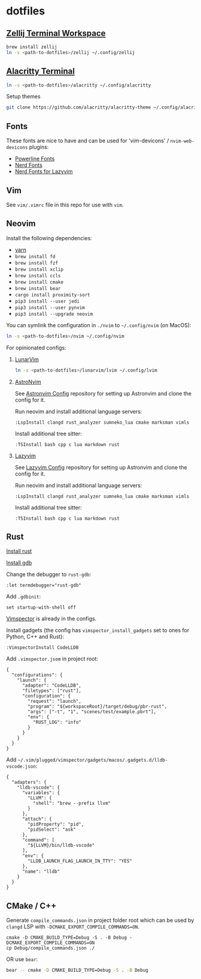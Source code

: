 # dotfiles

## [Zellij Terminal Workspace](https://zellij.dev/)

```bash
brew install zellij
ln -s <path-to-dotfiles>/zellij ~/.config/zellij
```

## [Alacritty Terminal](https://alacritty.org/)

```bash
ln -s <path-to-dotfiles>/alacritty ~/.config/alacritty 
```

Setup themes
```bash
git clone https://github.com/alacritty/alacritty-theme ~/.config/alacritty-theme
```

## Fonts

These fonts are nice to have and can be used for 'vim-devicons' / `nvim-web-devicons` plugins:

- [Powerline Fonts](https://github.com/powerline/fonts)
- [Nerd Fonts](https://github.com/ryanoasis/nerd-fonts)
- [Nerd Fonts for Lazyvim](https://www.nerdfonts.com/)

## Vim

See `vim/.vimrc` file in this repo for use with `vim`.

## Neovim

Install the following dependencies:

- [yarn](https://yarnpkg.com/en/docs/install)
- `brew install fd`
- `brew install fzf`
- `brew install xclip`
- `brew install ccls`
- `brew install cmake`
- `brew install bear`
- `cargo install proximity-sort`
- `pip3 install --user jedi`
- `pip3 install --user pynvim`
- `pip3 install --upgrade neovim`


You can symlink the configuration in `./nvim` to `~/.config/nvim` (on MacOS):
```bash
ln -s <path-to-dotfiles>/nvim ~/.config/nvim
```

For opinionated configs:

1. [LunarVim](https://www.lunarvim.org/)

   ```bash
   ln -s <path-to-dotfiles>/lunarvim/lvim ~/.config/lvim
   ```

1. [AstroNvim](https://astronvim.com/)

   See [Astronvim Config](https://github.com/hackmad/astronvim_config) repository for setting up Astronvim and clone the config for it.

   Run neovim and install additional language servers:
   ```
   :LspInstall clangd rust_analyzer sumneko_lua cmake marksman vimls
   ```

   Install additional tree sitter:
   ```
   :TSInstall bash cpp c lua markdown rust
   ```

1. [Lazyvim](https://www.lazyvim.org/)

   See [Lazyvim Config](https://github.com/hackmad/lazyvim_config) repository for setting up Astronvim and clone the config for it.
  
   Run neovim and install additional language servers:
   ```
   :LspInstall clangd rust_analyzer sumneko_lua cmake marksman vimls
   ```

   Install additional tree sitter:
   ```
   :TSInstall bash cpp c lua markdown rust
   ```

## Rust

[Install rust](https://www.rust-lang.org/tools/install)

[Install gdb](https://dev.to/jasonelwood/setup-gdb-on-macos-in-2020-489k)

Change the debugger to `rust-gdb`:
```
:let termdebugger="rust-gdb"
```

Add `.gdbinit`:
```
set startup-with-shell off
```

[Vimspector](https://github.com/puremourning/vimspector#quick-start) is already in the configs.

Install gadgets (the config has `vimspector_install_gadgets` set to ones for Python, C++ and Rust):
```
:VimspectorInstall CodeLLDB
```

Add `.vimspector.jsom` in project root:
```
{
  "configurations": {
    "launch": {
      "adapter": "CodeLLDB",
      "filetypes": ["rust"],
      "configuration": {
        "request": "launch",
        "program": "${workspaceRoot}/target/debug/pbr-rust",
        "args": ["-t", "1", "scenes/test/example.pbrt"],
        "env": {
          "RUST_LOG": "info"
        }
      }
    }
  }
}
```

Add `~/.vim/plugged/vimspector/gadgets/macos/.gadgets.d/lldb-vscode.json`:
```
{
  "adapters": {
    "lldb-vscode": {
      "variables": {
        "LLVM": {
          "shell": "brew --prefix llvm"
        }
      },
      "attach": {
        "pidProperty": "pid",
        "pidSelect": "ask"
      },
      "command": [
        "${LLVM}/bin/lldb-vscode"
      ],
      "env": {
        "LLDB_LAUNCH_FLAG_LAUNCH_IN_TTY": "YES"
      },
      "name": "lldb"
    }
  }
}
```

## CMake / C++

Generate `compile_commands.json` in project folder root which can be used by `clangd` LSP with
`-DCMAKE_EXPORT_COMPILE_COMMANDS=ON`.
```
cmake -D CMAKE_BUILD_TYPE=Debug -S . -B Debug -DCMAKE_EXPORT_COMPILE_COMMANDS=ON
cp Debug/compile_commands.json ./
```
OR use `bear`:
```bash
bear -- cmake -D CMAKE_BUILD_TYPE=Debug -S . -B Debug
```

